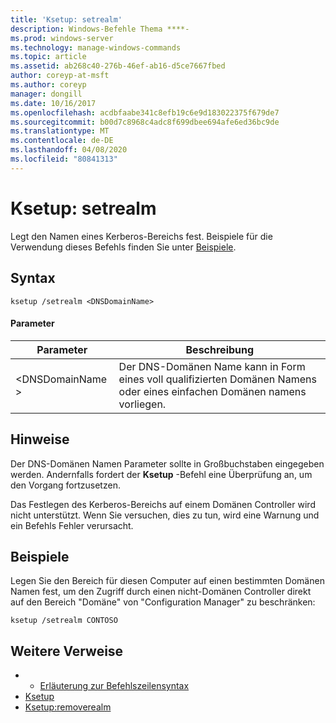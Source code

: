 ```yaml
---
title: 'Ksetup: setrealm'
description: Windows-Befehle Thema ****-
ms.prod: windows-server
ms.technology: manage-windows-commands
ms.topic: article
ms.assetid: ab268c40-276b-46ef-ab16-d5ce7667fbed
author: coreyp-at-msft
ms.author: coreyp
manager: dongill
ms.date: 10/16/2017
ms.openlocfilehash: acdbfaabe341c8efb19c6e9d183022375f679de7
ms.sourcegitcommit: b00d7c8968c4adc8f699dbee694afe6ed36bc9de
ms.translationtype: MT
ms.contentlocale: de-DE
ms.lasthandoff: 04/08/2020
ms.locfileid: "80841313"
---
```

# <a name="ksetupsetrealm"></a>Ksetup: setrealm



Legt den Namen eines Kerberos-Bereichs fest. Beispiele für die Verwendung dieses Befehls finden Sie unter [Beispiele](#BKMK_Examples).

## <a name="syntax"></a>Syntax

```
ksetup /setrealm <DNSDomainName>
```

#### <a name="parameters"></a>Parameter

|Parameter|Beschreibung|
|---------|-----------|
|\<DNSDomainName >|Der DNS-Domänen Name kann in Form eines voll qualifizierten Domänen Namens oder eines einfachen Domänen namens vorliegen.|

## <a name="remarks"></a>Hinweise

Der DNS-Domänen Namen Parameter sollte in Großbuchstaben eingegeben werden. Andernfalls fordert der **Ksetup** -Befehl eine Überprüfung an, um den Vorgang fortzusetzen.

Das Festlegen des Kerberos-Bereichs auf einem Domänen Controller wird nicht unterstützt. Wenn Sie versuchen, dies zu tun, wird eine Warnung und ein Befehls Fehler verursacht.

## <a name="examples"></a><a name=BKMK_Examples></a>Beispiele

Legen Sie den Bereich für diesen Computer auf einen bestimmten Domänen Namen fest, um den Zugriff durch einen nicht-Domänen Controller direkt auf den Bereich "Domäne" von "Configuration Manager" zu beschränken:
```
ksetup /setrealm CONTOSO
```

## <a name="additional-references"></a>Weitere Verweise

-   - [Erläuterung zur Befehlszeilensyntax](command-line-syntax-key.md)
-   [Ksetup](ksetup.md)
-   [Ksetup:removerealm](ksetup-removerealm.md)